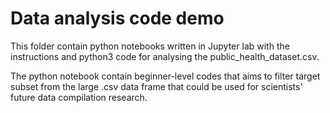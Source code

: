 # Data analysis code demo
This folder contain python notebooks written in Jupyter lab with the instructions and python3 code for analysing the public_health_dataset.csv.

The python notebook contain beginner-level codes that aims to filter target subset from the large .csv data frame that could be used for scientists' future data compilation research.

